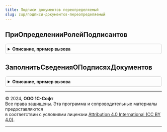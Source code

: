 ```yaml
---
title: Подписи документов переопределяемый
slug: zup/подписи-документов-переопределяемый
---
```



## ПриОпределенииРолейПодписантов
<details style="margin: 1em 0; padding: 0.5em; border: 1px solid #ccc; border-radius: 6px;">

<summary style="font-weight: bold; cursor: pointer;">Описание, пример вызова</summary>

```bsl

// В данной процедуре необходимо добавить описания ролей подписантов конфигурации.
//
// Параметры:
//   РолиПодписантов - Массив - Элементы создаются функцией ПодписиДокументов.ИменаРеквизитовРолиПодписанта().
//
Процедура ПриОпределенииРолейПодписантов(РолиПодписантов) Экспорт
```

Пример вызова
```bsl
ПодписиДокументовПереопределяемый.ПриОпределенииРолейПодписантов(РолиПодписантов) 
```
</details>

## ЗаполнитьСведенияОПодписяхДокументов
<details style="margin: 1em 0; padding: 0.5em; border: 1px solid #ccc; border-radius: 6px;">

<summary style="font-weight: bold; cursor: pointer;">Описание, пример вызова</summary>

```bsl

// Формирует структуру значений подписей документов по переданному описанию имен реквизитов.
//
// Параметры:
//   ОписаниеПодписей - Соответствие - коллекция, описывающая состав ответственных и их размещение в реквизитах
//       * Ключ - имена ролей подписантов
//       * Значение - Структура - содержит 3 поля - "ФизическоеЛицо", "ОписаниеПолномочий", "Должность",
//                    в которых содержатся имена переменных для возвращаемых значений реквизитов подписантов.
//   Организация - СправочникСсылка.Организации - организация, по которой будут получаться значения.
//   ЗначенияПодписей - Структура - содержит имена (ключи) и значения затребованных реквизитов.
//   СтандартнаяОбработка - Булево - флаг необходимости дальнейшего заполнения значений подписей документов.
//
// Пример:
//
//	Процедура ЗаполнитьСведенияОПодписяхДокументов(ОписаниеПодписей, Организация, ЗначенияПодписей, СтандартнаяОбработка) Экспорт
//
//		ОтветственныеОрганизации = ОтветственныеЛица.ОтветственныеЛицаОрганизации(Организация, ТекущаяДатаСеанса());
//
//		ОписаниеРуководителя = ОписаниеПодписей["Руководитель"];
//		Если ОписаниеРуководителя <> Неопределено Тогда
//			ЗначенияПодписей.Вставить(ОписаниеРуководителя["ФизическоеЛицо"], ОтветственныеОрганизации.Руководитель);
//			ЗначенияПодписей.Вставить(ОписаниеРуководителя["Должность"], ОтветственныеОрганизации.ДолжностьРуководителя);
//		КонецЕсли;
//
//		СтандартнаяОбработка = Ложь;
//
//	КонецПроцедуры
//
Процедура ЗаполнитьСведенияОПодписяхДокументов(ОписаниеПодписей, Организация, ЗначенияПодписей, СтандартнаяОбработка, ДатаСведений = Неопределено) Экспорт
```

Пример вызова
```bsl
ПодписиДокументовПереопределяемый.ЗаполнитьСведенияОПодписяхДокументов(ОписаниеПодписей, Организация, ЗначенияПодписей, СтандартнаяОбработка, ДатаСведений);
```
</details>

---

© 2024, **ООО 1С-Софт**  
Все права защищены. Эта программа и сопроводительные материалы предоставляются  
в соответствии с условиями лицензии [Attribution 4.0 International (CC BY 4.0)](https://creativecommons.org/licenses/by/4.0/legalcode).

---
